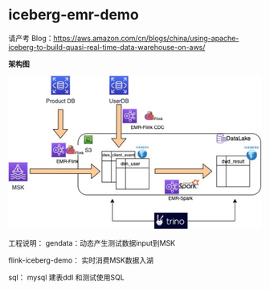 # iceberg-emr-demo

请产考
Blog：https://aws.amazon.com/cn/blogs/china/using-apache-iceberg-to-build-quasi-real-time-data-warehouse-on-aws/

**架构图**

![架构图](images/iceberg-poc.jpg)


工程说明：
gendata：动态产生测试数据input到MSK

flink-iceberg-demo： 实时消费MSK数据入湖

sql： mysql 建表ddl 和测试使用SQL

